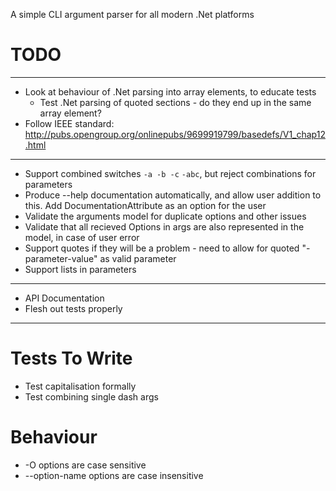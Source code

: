 A simple CLI argument parser for all modern .Net platforms

# TODO

---
* Look at behaviour of .Net parsing into array elements, to educate tests
	* Test .Net parsing of quoted sections - do they end up in the same array element?
* Follow IEEE standard: http://pubs.opengroup.org/onlinepubs/9699919799/basedefs/V1_chap12.html

---
* Support combined switches `-a -b -c` `-abc`, but reject combinations for parameters
* Produce --help documentation automatically, and allow user addition to this. Add DocumentationAttribute as an option for the user
* Validate the arguments model for duplicate options and other issues
* Validate that all recieved Options in args are also represented in the model, in case of user error
* Support quotes if they will be a problem - need to allow for quoted "-parameter-value" as valid parameter
* Support lists in parameters

---
* API Documentation
* Flesh out tests properly

---

# Tests To Write

* Test capitalisation formally
* Test combining single dash args

# Behaviour

* -O options are case sensitive
* --option-name options are case insensitive